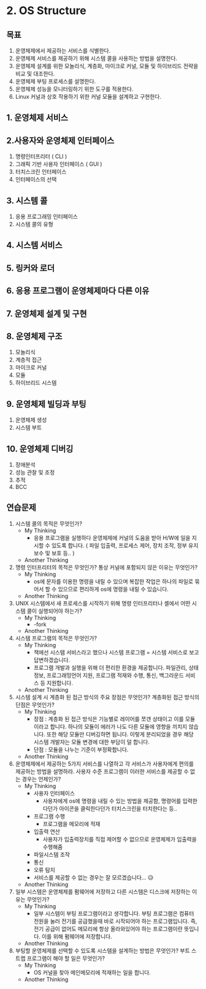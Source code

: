# 2. OS Structure

## 목표
1. 운영체제에서 제공하는 서비스를 식별한다.
2. 운영체제 서비스를 제공하기 위해 시스템 콜을 사용하는 방법을 설명한다.
3. 운영체제 설계를 위한 모놀리식, 계층화, 마이크로 커널, 모듈 및 하이브리드 전략을 비교 및 대조한다.
4. 운영체제 부팅 프로세스를 설명한다.
5. 운영체제 성능을 모니터링하기 위한 도구를 적용한다.
6. Linux 커널과 상호 작용하기 위한 커널 모듈을 설계하고 구현한다.

## 1. 운영체제 서비스
## 2.사용자와 운영체제 인터페이스
1. 명령인터프리터 ( CLI )
2. 그래픽 기반 사용자 인터페이스 ( GUI )
3. 터치스크린 인터페이스
4. 인터페이스의 선택 
## 3. 시스템 콜
1. 응용 프로그래밍 인터페이스
2. 시스템 콜의 유형
## 4. 시스템 서비스
## 5. 링커와 로더
## 6. 응용 프로그램이 운영체제마다 다른 이유
## 7. 운영체제 설계 및 구현
## 8. 운영체제 구조
1. 모놀리식
2. 계층적 접근
3. 마이크로 커널
4. 모듈
5. 하이브리드 시스템
## 9. 운영체제 빌딩과 부팅
1. 운영체제 생성
2. 시스템 부트
## 10. 운영체제 디버깅
1. 장애분석
2. 성능 관찰 및 조정 
3. 추적
4. BCC

## 연습문제
1. 시스템 콜의 목적은 무엇인가?
	- My Thinking
		* 응용 프로그램을 실행하다 운영체제에 커널의 도움을 받아 H/W에 일을 지시할 수 있도록 합니다. ( 파일 입출력, 프로세스 제어, 장치 조작, 정부 유지 보수 및 보호 등.. )
	- Another Thinking
2. 명령 인터프리터의 목적은 무엇인가? 통상 커널에 포함되지 않은 이유는 무엇인가?
	- My Thinking
		* os에 문자를 이용한 명령을 내릴 수 있으며 복잡한 작업은 하나의 파일로 묶어서 할 수 있으므로 편리하게 os에 명령을 내릴 수 있습니다.
	- Another Thinking
3. UNIX 시스템에서 새 프로세스를 시작하기 위해 명령 인터프리터나 셸에서 어떤 시스템 콜이 실행되어야 하는가?
	- My Thinking
		* -fork
	- Another Thinking
4. 시스템 프로그램의 목적은 무엇인가?
	- My Thinking
		* 책에선 시스템 서비스라고 했으나 시스템 프로그램 = 시스템 서비스로 보고 답변하겠습니다.
		* 프로그램 개발과 실행을 위해 더 편리한 환경을 제공합니다. 파일관리, 상태정보, 프로그래밍언어 지원, 프로그램 적재와 수행, 통신, 백그라운드 서비스 등 지원합니다. 
	- Another Thinking
5. 시스템 설계 시 계층화 된 접근 방식의 주요 장점은 무엇인가? 계층화된 접근 방식의 단점은 무엇인가?
	- My Thinking
		* 장점 : 계층화 된 접근 방식은 기능별로 레이어를 쪼갠 상태이고 이를 모듈이라고 합니다. 하나의 모듈이 에러가 나도 다른 모듈에 영향을 끼치지 않습니다. 또한 해당 모듈만 디버깅하면 됩니다. 이렇게 분리되었을 경우 해당 시스템 개발자는 모듈 변경에 대한 부담이 덜 합니다.
		* 단점 : 모듈을 나누는 기준이 부정확합니다. 
	- Another Thinking
6. 운영체제에서 제공하는 5가지 서비스를 나열하고 각 서비스가 사용자에게 편의를 제공하는 방법을 설명하라. 사용자 수준 프로그램이 이러한 서비스를 제공할 수 없는 경우는 언제인가?
	- My Thinking
		* 사용자 인터페이스
			* 사용자에게 os에 명령을 내릴 수 있는 방법을 제공함,  명령어를 입력한다던가 아이콘을 클릭한다던가 터치스크린을 터치한다는 등..
		* 프로그램 수행
			* 프로그램을 메모리에 적재
		* 입출력 연산
			* 사용자가 입출력장치를 직접 제어할 수 없으므로 운영체제가 입출력을 수행해줌
		* 파일시스템 조작
		* 통신
		* 오류 탐지
		* 서비스를 제공할 수 없는 경우는 잘 모르겠습니다... 😥
	- Another Thinking
7. 일부 시스템은 운영체제를 펌웨어에 저장하고 다른 시스템은 디스크에 저장하는 이유는 무엇인가?
	- My Thinking
		* 일부 시스템이 부팅 프로그램이라고 생각합니다. 부팅 프로그램은 컴퓨터 전원을 눌러 전기를 공급했을때 바로 시작되어야 하는 프로그램입니다. 즉, 전기 공급이 없어도 메모리에 항상 올라와있어야 하는 프로그램이란 뜻입니다. 이를 위해 펌웨어에 저장합니다.
	- Another Thinking
8. 부팅할 운영체제를 선택할 수 있도록 시스템을 설계하는 방법은 무엇인가? 부트 스트랩 프로그램이 해야 할 일은 무엇인가?
	- My Thinking
		* OS 커널을 찾아 메인메모리에 적재하는 일을 합니다.
	- Another Thinking